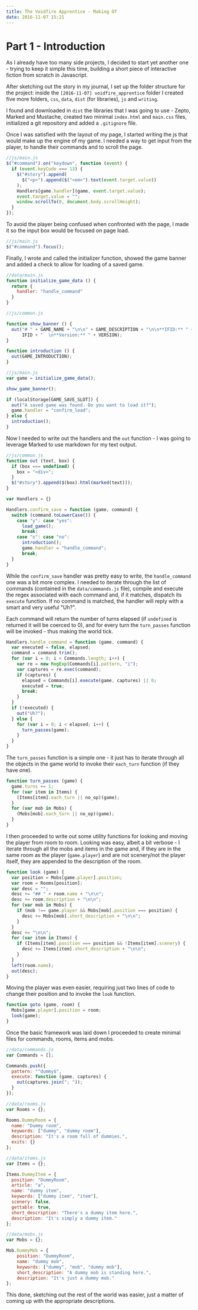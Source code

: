 ```yaml
---
title: The Voidfire Apprentice - Making Of
date: 2016-11-07 15:21
---
```


# Part 1 - Introduction

As I already have too many side projects, I decided to start yet another one - trying to keep it simple this time, building a short piece of interactive fiction from scratch in Javascript.

After sketching out the story in my journal, I set up the folder structure for the project: inside the `[2016-11-07] voidfire_apprentice` folder I created five more folders, `css`, `data`, `dist` (for libraries), `js` and `writing`.

I found and downloaded in `dist` the libraries that I was going to use - Zepto, Marked and Mustache, created two minimal `index.html` and `main.css` files, initialized a git repository and added a `.gitignore` file.

Once I was satisfied with the layout of my page, I started writing the js that would make up the engine of my game. I needed a way to get input from the player, to handle their commands and to scroll the page.

```javascript
//js/main.js
$("#command").on("keydown", function (event) {
  if (event.keyCode === 13) {
    $("#story").append(
      $("<p>").append($("<em>").text(event.target.value))
    );
    Handlers[game.handler](game, event.target.value);
    event.target.value = "";
    window.scrollTo(0, document.body.scrollHeight);
  }
});
```

To avoid the player being confused when confronted with the page, I made it so the input box would be focused on page load.

```javascript
//js/main.js
$("#command").focus();
```

Finally, I wrote and called the initializer function, showed the game banner and added a check to allow for loading of a saved game.

```javascript
//data/main.js
function initialize_game_data () {
  return {
    handler: "handle_command"
  }
}

//js/common.js

function show_banner () {
  out("# " + GAME_NAME + "\n\n" + GAME_DESCRIPTION + "\n\n**IFID:** " + 
      IFID + "  \n**Version:** " + VERSION);
}

function introduction () {
  out(GAME_INTRODUCTION);
}

//js/main.js
var game = initialize_game_data();

show_game_banner();

if (localStorage[GAME_SAVE_SLOT]) {
  out("A saved game was found. Do you want to load it?");
  game.handler = "confirm_load";
} else {
  introduction();
}
```

Now I needed to write out the handlers and the `out` function - I was going to leverage Marked to use markdown for my text output.

```javascript
//js/common.js
function out (text, box) {
  if (box === undefined) {
    box = "<div>";
  }
  $("#story").append($(box).html(marked(text)));
}

var Handlers = {}

Handlers.confirm_save = function (game, command) {
  switch (command.toLowerCase()) {
    case "y": case "yes":
      load_game();
      break;
    case "n": case "no":
      introduction();
      game.handler = "handle_command";
      break;
  }
}
```

While the `confirm_save` handler was pretty easy to write, the `handle_command` one was a bit more complex. I needed to iterate through the list of commands (contained in the `data/commands.js` file), compile and execute the regex associated with each command and, if it matches, dispatch its `execute` function. If no command is matched, the handler will reply with a smart and very useful "Uh?".

Each command will return the number of turns elapsed (if `undefined` is returned it will be coerced to 0), and for every turn the `turn_passes` function will be invoked - thus making the world tick.

```javascript
Handlers.handle_command = function (game, command) {
  var executed = false, elapsed;
  command = command.trim();
  for (var i = 0; i < Commands.length; i++) {
    var re = new RegExp(Commands[i].pattern, "i");
    var captures = re.exec(command);
    if (captures) {
      elapsed = Commands[i].execute(game, captures) || 0;
      executed = true;
      break;
    }
  }
  if (!executed) {
    out("Uh?");
  } else {
    for (var i = 0; i < elapsed; i++) {
      turn_passes(game);
    }
  }
}
```

The `turn_passes` function is a simple one - it just has to iterate through all the objects in the game world to invoke their `each_turn` function (if they have one).

```javascript
function turn_passes (game) {
  game.turns += 1;
  for (var item in Items) {
    (Items[item].each_turn || no_op)(game);
  }
  for (var mob in Mobs) {
    (Mobs[mob].each_turn || no_op)(game);
  }
}
```

I then proceeded to write out some utility functions for looking and moving the player from room to room. Looking was easy, albeit a bit verbose - I iterate through all the mobs and items in the game and, if they are in the same room as the player (`game.player`) and are not scenery/not the player itself, they are appended to the description of the room.

```javascript
function look (game) {
  var position = Mobs[game.player].position;
  var room = Rooms[position];
  var desc = "";
  desc += "## " + room.name + "\n\n";
  desc += room.description + "\n\n";
  for (var mob in Mobs) {
    if (mob !== game.player && Mobs[mob].position === position) {
      desc += Mobs[mob].short_description + "\n\n";
    }
  }
  desc += "\n\n";
  for (var item in Items) {
    if (Items[item].position === position && !Items[item].scenery) {
      desc += Items[item].short_description + "\n\n";
    }
  }
  left(room.name);
  out(desc);
}
```

Moving the player was even easier, requiring just two lines of code to change their position and to invoke the `look` function.

```javascript
function goto (game, room) {
  Mobs[game.player].position = room;
  look(game);
}
```

Once the basic framework was laid down I proceeded to create minimal files for commands, rooms, items and mobs.

```javascript
//data/commands.js
var Commands = [];

Commands.push({
  pattern: "^dummy$",
  execute: function (game, captures) {
    out(captures.join("; "));
  }
});

//data/rooms.js
var Rooms = {};

Rooms.DummyRoom = {
  name: "Dummy room",
  keywords: ["dummy", "dummy room"],
  description: "It's a room full of dummies.",
  exits: {}
};

//data/items.js
var Items = {};

Items.DummyItem = {
  position: "DummyRoom",
  article: "a",
  name: "dummy item",
  keywords: ["dummy item", "item"],
  scenery: false,
  gettable: true,
  short_description: "There's a dummy item here.",
  description: "It's simply a dummy item."
};

//data/mobs.js
var Mobs = {};

Mob.DummyMob = {
    position: "DummyRoom",
    name: "dummy mob",
    keywords: ["dummy", "mob", "dummy mob"],
    short_description: "A dummy mob is standing here.",
    description: "It's just a dummy mob."
};
```

This done, sketching out the rest of the world was easier, just a matter of coming up with the appropriate descriptions.